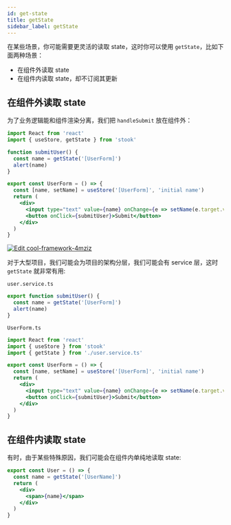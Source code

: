 ```yaml
---
id: get-state
title: getState
sidebar_label: getState
---
```


在某些场景，你可能需要更灵活的读取 state，这时你可以使用 `getState`，比如下面两种场景：

- 在组件外读取 state
- 在组件内读取 state，却不订阅其更新

## 在组件外读取 state

为了业务逻辑能和组件渲染分离，我们把 `handleSubmit` 放在组件外：

```jsx
import React from 'react'
import { useStore, getState } from 'stook'

function submitUser() {
  const name = getState('[UserForm]')
  alert(name)
}

export const UserForm = () => {
  const [name, setName] = useStore('[UserForm]', 'initial name')
  return (
    <div>
      <input type="text" value={name} onChange={e => setName(e.target.value)} />
      <button onClick={submitUser}>Submit</button>
    </div>
  )
}
```

[![Edit cool-framework-4mziz](https://codesandbox.io/static/img/play-codesandbox.svg)](https://codesandbox.io/s/cool-framework-4mziz?fontsize=14&hidenavigation=1&theme=dark)

对于大型项目，我们可能会为项目的架构分层，我们可能会有 service 层，这时 `getState` 就非常有用:

`user.service.ts`

```jsx
export function submitUser() {
  const name = getState('[UserForm]')
  alert(name)
}
```

`UserForm.ts`

```jsx
import React from 'react'
import { useStore } from 'stook'
import { getState } from './user.service.ts'

export const UserForm = () => {
  const [name, setName] = useStore('[UserForm]', 'initial name')
  return (
    <div>
      <input type="text" value={name} onChange={e => setName(e.target.value)} />
      <button onClick={submitUser}>Submit</button>
    </div>
  )
}
```

## 在组件内读取 state

有时，由于某些特殊原因，我们可能会在组件内单纯地读取 state:

```jsx
export const User = () => {
  const name = getState('[UserName]')
  return (
    <div>
      <span>{name}</span>
    </div>
  )
}
```
